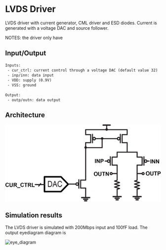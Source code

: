 
# LVDS Driver

LVDS driver with current generator, CML driver and ESD diodes.
Current is generated with a voltage DAC and source follower.

NOTES: the driver only have 

## Input/Output

    Inputs:
     - cur_ctrl: current control through a voltage DAC (default value 32)
     - inp/inn: data input
     - VDD: supply (0.9V)
     - VSS: ground
     
    Output:
     - outp/outn: data output
     
## Architecture
    
![circuit](./lvds_driver.png)   
    

## Simulation results

The LVDS driver is simulated with 200Mbps input and 100fF load. The output eyediagram diagram is 

![eye_diagram](./eyediagram.bmp)